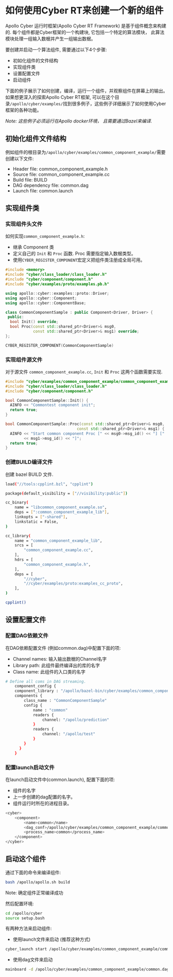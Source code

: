 
# 如何使用Cyber RT来创建一个新的组件

Apollo Cyber 运行时框架(Apollo Cyber RT Framework) 是基于组件概念来构建的. 每个组件都是Cyber框架的一个构建块, 它包括一个特定的算法模块， 此算法模块处理一组输入数椐并产生一组输出数椐。

要创建并启动一个算法组件, 需要通过以下4个步骤:

- 初如化组件的文件结构
- 实现组件类
- 设置配置文件
- 启动组件

下面的例子展示了如何创建，编译，运行一个组件，并观察组件在屏幕上的输出。 如果想更深入的探索Apollo Cyber RT框架, 可以在这个目录`/apollo/cyber/examples/`找到很多例子，这些例子详细展示了如何使用Cyber框架的各种功能。

*Note: 这些例子必须运行在Apollo docker环境， 且需要通过Bazel来编译.*


## 初始化组件文件结构
例如组件的根目录为`/apollo/cyber/examples/common_component_example/`需要创建以下文件:

- Header file: common_component_example.h
- Source file: common_component_example.cc
- Build file: BUILD
- DAG dependency file: common.dag
- Launch file: common.launch

## 实现组件类

### 实现组件头文件
如何实现`common_component_example.h`:

- 继承 Component 类
- 定义自己的 `Init` 和 `Proc` 函数. Proc 需要指定输入数椐类型。
- 使用`CYBER_REGISTER_COMPONENT`宏定义把组件类注册成全局可用。

```cpp
#include <memory>
#include "cyber/class_loader/class_loader.h"
#include "cyber/component/component.h"
#include "cyber/examples/proto/examples.pb.h"

using apollo::cyber::examples::proto::Driver;
using apollo::cyber::Component;
using apollo::cyber::ComponentBase;

class CommonComponentSample : public Component<Driver, Driver> {
 public:
  bool Init() override;
  bool Proc(const std::shared_ptr<Driver>& msg0,
            const std::shared_ptr<Driver>& msg1) override;
};

CYBER_REGISTER_COMPONENT(CommonComponentSample)
```

### 实现组件源文件

对于源文件 `common_component_example.cc`,  `Init` 和 `Proc` 这两个函数需要实现.

```cpp
#include "cyber/examples/common_component_example/common_component_example.h"
#include "cyber/class_loader/class_loader.h"
#include "cyber/component/component.h"

bool CommonComponentSample::Init() {
  AINFO << "Commontest component init";
  return true;
}

bool CommonComponentSample::Proc(const std::shared_ptr<Driver>& msg0,
                               const std::shared_ptr<Driver>& msg1) {
  AINFO << "Start common component Proc [" << msg0->msg_id() << "] ["
        << msg1->msg_id() << "]";
  return true;
}
```

### 创建BUILD编译文件

创建 bazel BUILD 文件.

```bash
load("//tools:cpplint.bzl", "cpplint")

package(default_visibility = ["//visibility:public"])

cc_binary(
    name = "libcommon_component_example.so",
    deps = [":common_component_example_lib"],
    linkopts = ["-shared"],
    linkstatic = False,
)

cc_library(
    name = "common_component_example_lib",
    srcs = [
        "common_component_example.cc",
    ],
    hdrs = [
        "common_component_example.h",
    ],
    deps = [
        "//cyber",
        "//cyber/examples/proto:examples_cc_proto",
    ],
)

cpplint()
```
## 设置配置文件

### 配置DAG依赖文件

在DAG依赖配置文件 (例如common.dag)中配置下面的项:

 - Channel names: 输入输出数椐的Channel名字
 - Library path: 此组件最终编译出的库的名字
 - Class name: 此组件的入口类的名字

```bash
# Define all coms in DAG streaming.
    component_config {
    component_library : "/apollo/bazel-bin/cyber/examples/common_component_example/libcommon_component_example.so"
    components {
        class_name : "CommonComponentSample"
        config {
            name : "common"
            readers {
                channel: "/apollo/prediction"
            }
            readers {
                channel: "/apollo/test"
            }
        }
      }
    }
```

### 配置launch启动文件

在launch启动文件中(common.launch), 配置下面的项:

  - 组件的名字
  - 上一步创建的dag配置的名字。
  - 组件运行时所在的进程目录。

```bash
<cyber>
    <component>
        <name>common</name>
        <dag_conf>/apollo/cyber/examples/common_component_example/common.dag</dag_conf>
        <process_name>common</process_name>
    </component>
</cyber>
```

## 启动这个组件

通过下面的命令来编译组件:

```bash
bash /apollo/apollo.sh build
```

Note: 确定组件正常编译成功

然后配置环境:

```bash
cd /apollo/cyber
source setup.bash
```

有两种方法来启动组件:

- 使用launch文件来启动 (推荐这种方式)

```bash
cyber_launch start /apollo/cyber/examples/common_component_example/common.launch
```

- 使用dag文件来启动

```bash
mainboard -d /apollo/cyber/examples/common_component_example/common.dag
```
